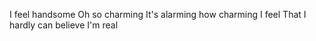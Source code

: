 I feel handsome
Oh so charming
It's alarming how charming I feel
That I hardly can believe I'm real

